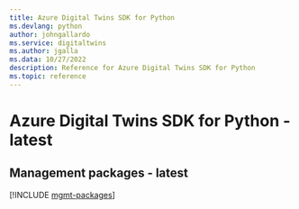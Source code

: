 ```yaml
---
title: Azure Digital Twins SDK for Python
ms.devlang: python
author: johngallardo
ms.service: digitaltwins
ms.author: jgalla
ms.data: 10/27/2022
description: Reference for Azure Digital Twins SDK for Python
ms.topic: reference
---
```

# Azure Digital Twins SDK for Python - latest

## Management packages - latest
[!INCLUDE [mgmt-packages](digital-twins-mgmt-index.md)]